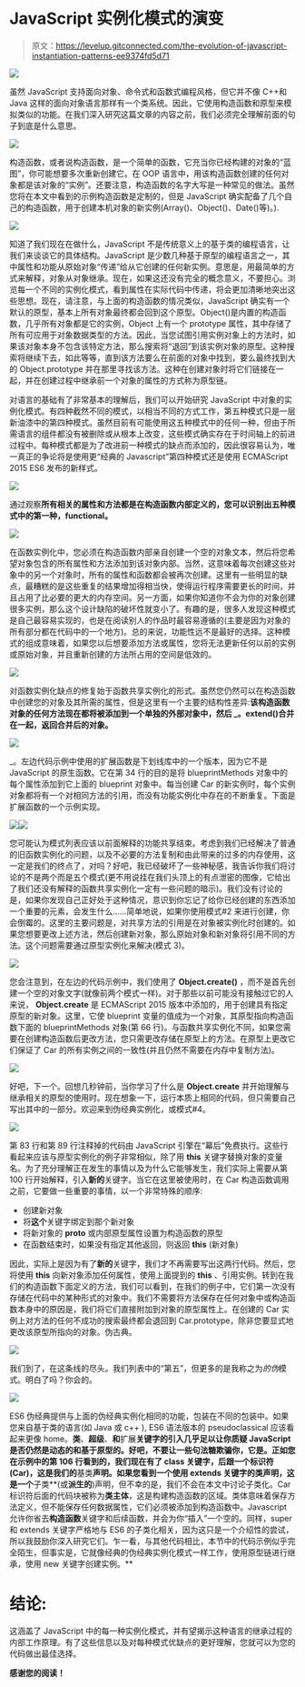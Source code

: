# JavaScript 实例化模式的演变

> 原文：<https://levelup.gitconnected.com/the-evolution-of-javascript-instantiation-patterns-ee9374fd5d71>

![](img/d9e630dcb275317f3569e41f4a0194a8.png)

虽然 JavaScript 支持面向对象、命令式和函数式编程风格，但它并不像 C++和 Java 这样的面向对象语言那样有一个类系统。因此，它使用构造函数和原型来模拟类似的功能。在我们深入研究这篇文章的内容之前，我们必须完全理解前面的句子到底是什么意思。

![](img/d1f038413b7bcb70c7d873e923c784b3.png)

构造函数，或者说构造函数，是一个简单的函数，它充当你已经构建的对象的“蓝图”，你可能想要多次重新创建它。在 OOP 语言中，用该构造函数创建的任何对象都是该对象的“实例”。还要注意，构造函数的名字大写是一种常见的做法。虽然您将在本文中看到的示例构造函数是定制的，但是 JavaScript 确实配备了几个自己的构造函数，用于创建本机对象的新实例(Array()、Object()、Date()等)。).

![](img/6c004a6511e8992cc847e7e762136558.png)

知道了我们现在在做什么，JavaScript 不是传统意义上的基于类的编程语言，让我们来谈谈它的具体结构。JavaScript 是少数几种基于原型的编程语言之一，其中属性和功能从原始对象“传递”给从它创建的任何新实例。意思是，用最简单的方式来解释，对象从对象继承。现在，如果这还没有完全的概念意义，不要担心。浏览每一个不同的实例化模式，看到属性在实际代码中传递，将会更加清晰地突出这些思想。现在，请注意，与上面的构造函数的情况类似，JavaScript 确实有一个默认的原型，基本上所有对象最终都会回到这个原型。Object()是内置的构造函数，几乎所有对象都是它的实例，Object 上有一个 prototype 属性，其中存储了所有可应用于对象数据类型的方法。因此，当您试图引用实例对象上的方法时，如果该对象本身不包含该特定方法，那么搜索将“退回”到该实例对象的原型。这种搜索将继续下去，如此等等，直到该方法要么在前面的对象中找到，要么最终找到大的 Object.prototype 并在那里寻找该方法。这种在创建对象时将它们链接在一起，并在创建过程中继承前一个对象的属性的方式称为原型链。

对语言的基础有了非常基本的理解后，我们可以开始研究 JavaScript 中对象的实例化模式。有四种截然不同的模式，以相当不同的方式工作，第五种模式只是一层新油漆中的第四种模式。虽然目前有可能使用这五种模式中的任何一种，但由于所需语言的组件都没有被删除或从根本上改变，这些模式确实存在于时间轴上的前进过程中。每种模式都是为了改进前一种模式的缺点而添加的，因此很容易认为，唯一真正的争论将是使用更“经典的 Javascript”第四种模式还是使用 ECMAScript 2015 ES6 发布的新样式。

![](img/c463ac5745c354ec58a238ffd9b01787.png)

通过观察**所有相关的属性和方法都是在构造函数内部定义的，您可以识别出五种模式中的第一种，functional。**

![](img/8b9378a5d045d31abf472790ac45a16f.png)

在函数实例化中，您必须在构造函数内部亲自创建一个空的对象文本，然后将您希望对象包含的所有属性和方法添加到该对象内部。当然，这意味着每次创建这些对象中的另一个对象时，所有的属性和函数都会被再次创建。这里有一些明显的缺点，最糟糕的是这些重复的结果增加得相当快，使得运行程序需要更长的时间，并且占用了比必要的更大的内存空间。另一方面，如果你知道你不会为你的对象创建很多实例，那么这个设计缺陷的破坏性就变小了。有趣的是，很多人发现这种模式是自己最容易实现的，也是在阅读别人的作品时最容易遵循的(主要是因为对象的所有部分都在代码中的一个地方)。总的来说，功能性远不是最好的选择。这种模式的组成意味着，如果您以后想要添加方法或属性，您将无法更新任何以前的实例或原始对象，并且重新创建的方法所占用的空间是低效的。

![](img/016847ae614dfb58f40813aebb4878d3.png)

对函数实例化缺点的修复始于函数共享实例化的形式。虽然您仍然可以在构造函数中创建您的对象及其所需的属性，但是这里有一个主要的结构性差异:**该构造函数对象的任何方法现在都将被添加到一个单独的外部对象中，然后 _。extend()合并在一起，返回合并后的对象。**

![](img/c0f9af92df4deeb2846111b32e04e81a.png)

_。左边代码示例中使用的扩展函数是下划线库中的一个版本，因为它不是 JavaScript 的原生函数。它在第 34 行的目的是将 blueprintMethods 对象中的每个属性添加到它上面的 blueprint 对象中。每当创建 Car 的新实例时，每个实例对象都将有一个对相同方法的引用，而没有功能实例化中存在的不断重复。下面是扩展函数的一个示例实现。

![](img/9352ec71bb087321b588bff4e93de42e.png)![](img/c82c44aded5a843243eb27ec874065ea.png)

您可能认为模式列表应该以前面解释的功能共享结束。考虑到我们已经解决了普通的旧函数实例化的问题，以及不必要的方法复制和由此带来的过多的内存使用，这一定是我们的终点了，对吗？好吧，我已经破坏了一些神秘感，我告诉你我们将讨论的不是两个而是五个模式(更不用说挂在我们头顶上的有点泄密的图像，它给出了我们还没有解释的函数共享实例化一定有一些问题的暗示)。我们没有讨论的是，如果你发现自己正好处于这种情况，意识到你忘记了给你已经创建的东西添加一个重要的元素，会发生什么……简单地说，如果你使用模式#2 来进行创建，你会倒霉的。这里的主要问题是，对共享方法的引用是在对象被实例化时创建的。如果您想要更改上述方法，然后创建新对象，那么原始对象和新对象将引用不同的方法。这个问题需要通过原型实例化来解决(模式 3)。

![](img/96d5c93058d037c32e56121407eeec92.png)

您会注意到，在左边的代码示例中，我们使用了 **Object.create()** ，而不是首先创建一个空的对象文字(就像前两个模式一样)。对于那些以前可能没有接触过它的人来说， **Object.create** 是 ECMAScript 2015 版本中添加的，用于创建具有指定原型的新对象。这里，它使 blueprint 变量的值成为一个对象，其原型指向构造函数下面的 blueprintMethods 对象(第 66 行)。与函数共享实例化不同，如果您需要在创建构造函数后更改方法，您只需更改存储在原型上的方法。在原型上更改它们保证了 Car 的所有实例之间的一致性(并且仍然不需要在内存中复制方法)。

![](img/3502992088c5d56cb4991e7135ed8495.png)

好吧，下一个。回想几秒钟前，当你学习了什么是 **Object.create** 并开始理解与继承相关的原型的使用时。现在想象一下，运行本质上相同的代码，但只需要自己写出其中的一部分。欢迎来到伪经典实例化，或模式#4。

![](img/44c74f5646a0248b5bd0d1c06ca01cd1.png)

第 83 行和第 89 行注释掉的代码由 JavaScript 引擎在“幕后”免费执行。这些行看起来应该与原型实例化的例子非常相似，除了用 **this** 关键字替换对象的变量名。为了充分理解正在发生的事情以及为什么它能够发生，我们实际上需要从第 100 行开始解释，引入**新的**关键字。当它在这里被使用时，在 Car 构造函数调用之前，它要做一些重要的事情，以一个非常特殊的顺序:

*   创建新对象
*   将**这个**关键字绑定到那个新对象
*   将新对象的 __proto__ 或内部原型属性设置为构造函数的原型
*   在函数结束时，如果没有指定其他返回，则返回 **this** (新对象)

因此，实际上是因为有了**新的**关键字，我们才不再需要写出这两行代码。然后，您将使用 **this** 向新对象添加任何属性，使用上面提到的 **this** 、引用实例。转到在我们的构造函数下面定义的方法，我们可以看到，在我们的例子中，它们第一次没有存储在代码中的某种形式的对象中。我们不需要将方法保存在任何对象中或构造函数本身中的原因是，我们将它们直接附加到对象的原型属性上。在创建的 Car 实例上对方法的任何不成功的搜索最终都会退回到 Car.prototype，除非您要显式地更改该原型所指向的对象。伪古典。

![](img/ef69bf4016a40ab4f7149737b16fd275.png)

我们到了，在这条线的尽头。我们列表中的“第五”，但更多的是我称之为*的伪*模式。明白了吗？你会的。

![](img/0e4688ff11440fdaad50709c628fcc2b.png)

ES6 伪经典提供与上面的伪经典实例化相同的功能，包装在不同的包装中。如果您来自基于类的语言(如 Java 或 c++ ), ES6 语法版本的 pseudoclassical 应该看起来更像 home。**类**、**超级**、**和**扩展**关键字的引入几乎足以让你质疑 JavaScript 是否仍然是动态的和基于原型的。好吧，不要让一些句法糖欺骗你，它是。正如您在示例中的第 106 行看到的，我们现在有了 class 关键字，后跟一个标识符(Car)，这是我们的**基类**声明。如果您看到一个使用 **extends** 关键字的类声明，这是一个**子类**(或**派生的**)声明，但不幸的是，我们不会在本文中讨论子类化。Car 标识符后面的代码块被称为**类主体**，这是构建构造函数的区域。类体意味着保存方法定义，但不能保存任何数据属性，它们必须被添加到构造函数中。Javascript 允许你省去**构造函数**关键字和后续函数，并会为你“插入”一个空的。同样，super 和 extends 关键字严格地与 ES6 的子类化相关，因为这只是一个介绍性的尝试，所以我鼓励你深入研究它们。乍一看，与其他代码相比，本节中的代码示例似乎完全陌生，但事实是，它就像经典的伪经典实例化模式一样工作，使用原型链进行继承，使用 new 关键字创建实例。**

# 结论:

这涵盖了 JavaScript 中的每一种实例化模式，并有望揭示这种语言的继承过程的内部工作原理。有了这些信息以及对每种模式优缺点的更好理解，您就可以为您的代码做出最佳选择。

**感谢您的阅读！**